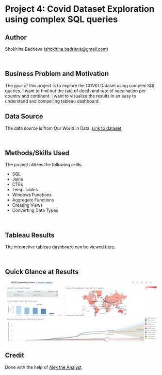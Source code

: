 # Project 4: Covid Dataset Exploration using complex SQL queries

## Author
Shokhina Badrieva
(shokhina.badrieva@gmail.com)

<br>

## Business Problem and Motivation
The goal of this project is to explore the COVID Dataset using complex SQL queries. I want to find out the rate of death and rate of vaccination per country and continent. I want to visualize the results in an easy to understand and compelling tableau dashboard.
<br>

## Data Source
The data source is from Our World in Data. [Link to dataset](https://ourworldindata.org/covid-deaths)

<br>

## Methods/Skills Used
The project utilizes the following skills:
* SQL
* Joins
* CTEs
* Temp Tables
* Windows Functions
* Aggregate Functions
* Creating Views
* Converting Data Types


<br>

## Tableau Results
The interactive tableau dashboard can be viewed [here.](https://public.tableau.com/app/profile/shokhina.badrieva/viz/COVID_Exploration_Project/Dashboard1?publish=yes)

<br>

## Quick Glance at Results
![Alt text](CovidViz.jpg "Covid Visualization")

## Credit
Done with the help of [Alex the Analyst](https://www.youtube.com/watch?v=qfyynHBFOsM). 
